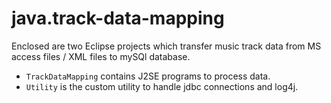 # java.track-data-mapping
Enclosed are two Eclipse projects which transfer music track data from MS access files / XML files to mySQl database.
 
* ```TrackDataMapping``` contains J2SE programs to process data.
* ```Utility``` is the custom utility to handle jdbc connections and log4j.

